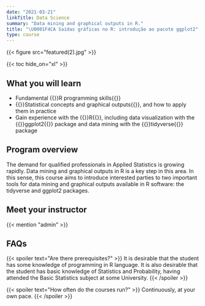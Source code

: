 ```yaml
---
date: "2021-03-21"
linkTitle: Data Science
summary: "Data mining and graphical outputs in R."
title: "\U0001F4CA Saídas gráficas no R: introdução ao pacote ggplot2"
type: course
---
```


{{< figure src="featured(2).jpg" >}}

{{< toc hide_on="xl" >}}

## What you will learn

- Fundamental {{<hl>}}R programming skills{{</hl>}}
- {{<hl>}}Statistical concepts and graphical outputs{{</hl>}}, and how to apply them in practice
- Gain experience with the {{<hl>}}R{{</hl>}}, including data visualization with the {{<hl>}}ggplot2{{</hl>}} package and data mining with the {{<hl>}}tidyverse{{</hl>}} package

## Program overview

The demand for qualified professionals in Applied Statistics is growing rapidly. Data mining and graphical outputs in R is a key step in this area. In this sense, this course aims to introduce interested parties to two important tools for data mining and graphical outputs available in R software: the tidyverse and ggplot2 packages.


## Meet your instructor

{{< mention "admin" >}}

## FAQs

{{< spoiler text="Are there prerequisites?" >}}
It is desirable that the student has some knowledge of programming in R language. It is also desirable that the student has basic knowledge of Statistics and Probability, having attended the Basic Statistics subject at some University.
{{< /spoiler >}}

{{< spoiler text="How often do the courses run?" >}}
Continuously, at your own pace.
{{< /spoiler >}}





